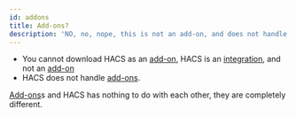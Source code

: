 ```yaml
---
id: addons
title: Add-ons?
description: 'NO, no, nope, this is not an add-on, and does not handle add-ons'
---
```


- You cannot download HACS as an [add-on](https://www.home-assistant.io/docs/glossary/#add-on), HACS is an [integration](https://www.home-assistant.io/docs/glossary/#integration), and not an [add-on](https://www.home-assistant.io/docs/glossary/#add-on)
- HACS does not handle [add-ons](https://www.home-assistant.io/docs/glossary/#add-on).

[Add-ons](https://www.home-assistant.io/docs/glossary/#add-on)s and HACS has nothing to do with each other, they are completely different.
